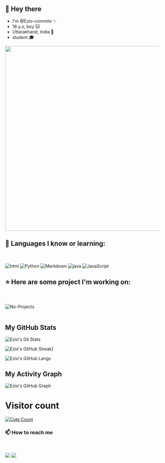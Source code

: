 ## 👋 Hey there

- I'm @Ezio-commits :sparkles:
- 16 y.o, boy :cat:
- Uttarakhand, India :round_pushpin:
- student :mortar_board:
<img src="https://te.legra.ph/file/1a7000442c7aae38d7f4d.jpg" width="600">

## :closed_book: Languages I know or learning:
<br><br>
![html](https://img.shields.io/badge/html-red.svg?style=for-the-badge&logo=html5&logoColor=white)
![Python](https://img.shields.io/badge/python-%230175C2.svg?style=for-the-badge&logo=python&logoColor=white)
![Markdown](https://img.shields.io/badge/markdown-black.svg?style=for-the-badge&logo=markdown&logoColor=white)
![java](https://img.shields.io/badge/java-blue.svg?style=for-the-badge&logo=java&logoColor=white)
![JavaScript](https://img.shields.io/badge/javascript-black.svg?style=for-the-badge&logo=javascript&logoColor=%23F7DF1E)

## :star: Here are some project I'm working on:
<br><br>
![No-Projects](https://img.shields.io/badge/none-black.svg?style=for-the-badge&logo=none&logoColor=white)
<br><br>

## My GitHub Stats

![Ezio's Git Stats](https://github-readme-stats.vercel.app/api?username=Ezio-commits&include_all_commits=true&count_private=true&theme=midnight-purple)

![Ezio's GitHub Streak](https://github-readme-streak-stats.herokuapp.com?user=Ezio-commits&theme=midnight-purple&border_radius=4.2)]

![Ezio's GitHub Langs](https://github-readme-stats.vercel.app/api/top-langs/?username=Ezio-commits&theme=midnight-purple&layout=compact&langs_count=6)

## My Activity Graph


![Ezio's GitHub Graph](https://activity-graph.herokuapp.com/graph?username=Ezio-commits&custom_title=My%20Graph&bg_color=241731&line=f20f80&color=f52f91&point=fdf5ea&hide_border=true&area=false&area_color=fdf5ea)

# Visitor count

<a href="https://t.me/EzioSenpai"><img alt="Cute Count" src="https://count.getloli.com/get/@Ezio-commits?theme=gelbooru" /></a>

### 📫 How to reach me
<br><br> 
[<img src="https://img.shields.io/badge/Telegram-%230175C2?style=for-the-badge&logo=telegram">](https://t.me/EzioSenpai)
[<img src="https://img.shields.io/badge/Email-brown?style=for-the-badge&logo=gmail">](mailto:eziodrafts@gmail.com)

<!--- edit the contact and anilist info later --->




<!---
Ezio-commits/Ezio-commits is a ✨ special ✨ repository because its `README.md` (this file) appears on your GitHub profile.
You can click the Preview link to take a look at your changes.
--->
